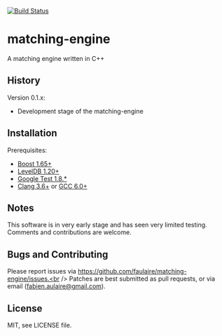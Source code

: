 [![Build Status](https://travis-ci.org/faulaire/matching-engine.svg?branch=master)](https://travis-ci.org/faulaire/matching-engine)

matching-engine
===============

A matching engine written in C++

## History

Version 0.1.x:

* Development stage of the matching-engine

## Installation

Prerequisites:
* [Boost 1.65+](http://www.boost.org/)
* [LevelDB 1.20+](http://leveldb.org/)
* [Google Test 1.8.*](https://code.google.com/p/googletest/)
* [Clang 3.6+](http://clang.llvm.org/) or [GCC 6.0+](https://gcc.gnu.org/)

## Notes

This software is in very early stage and has seen very limited testing. Comments
and contributions are welcome.

## Bugs and Contributing

Please report issues via https://github.com/faulaire/matching-engine/issues.<br />
Patches are best submitted as pull requests, or via email
(fabien.aulaire@gmail.com).

## License

MIT, see LICENSE file.
